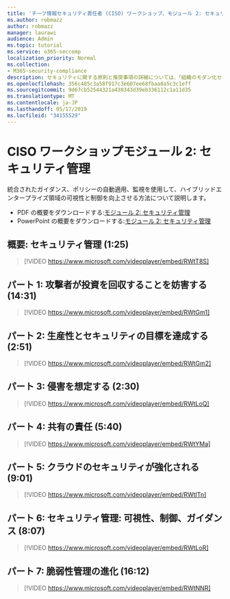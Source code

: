 ```yaml
---
title: 'チーフ情報セキュリティ責任者 (CISO) ワークショップ、モジュール 2: セキュリティ管理'
ms.author: robmazz
author: robmazz
manager: laurawi
audience: Admin
ms.topic: tutorial
ms.service: o365-seccomp
localization_priority: Normal
ms.collection:
- M365-security-compliance
description: セキュリティに関する原則と推奨事項の詳細については、「組織のモダン化セキュリティ」を参照してください。
ms.openlocfilehash: 356c485c3a58f917c3e607ee68fbaa0a5c3c1eff
ms.sourcegitcommit: 9d67cb52544321a430343d39eb336112c1a11d35
ms.translationtype: MT
ms.contentlocale: ja-JP
ms.lasthandoff: 05/17/2019
ms.locfileid: "34155529"
---
```

# <a name="ciso-workshop-module-2-security-management"></a>CISO ワークショップモジュール 2: セキュリティ管理 

統合されたガイダンス、ポリシーの自動適用、監視を使用して、ハイブリッドエンタープライズ領域の可視性と制御を向上させる方法について説明します。

- PDF の概要をダウンロードする:[モジュール 2: セキュリティ管理](media/ciso-workshop-2-security-management.pdf)
- PowerPoint の概要をダウンロードする:[モジュール 2: セキュリティ管理](https://docs.microsoft.com/office365/securitycompliance/media/ciso-workshop-2-security-management.pptx)

## <a name="introduction-security-management-125"></a>概要: セキュリティ管理 (1:25)

> [!VIDEO https://www.microsoft.com/videoplayer/embed/RWtT8S]

## <a name="part-1-disrupting-attacker-return-on-investment-1431"></a>パート 1: 攻撃者が投資を回収することを妨害する (14:31)

> [!VIDEO https://www.microsoft.com/videoplayer/embed/RWtGm1]

## <a name="part-2-meet-productivity-and-security-goals-251"></a>パート 2: 生産性とセキュリティの目標を達成する (2:51)

> [!VIDEO https://www.microsoft.com/videoplayer/embed/RWtGm2]

## <a name="part-3-assume-compromise-230"></a>パート 3: 侵害を想定する (2:30)

> [!VIDEO https://www.microsoft.com/videoplayer/embed/RWtLoQ]

## <a name="part-4-shared-responsibility-540"></a>パート 4: 共有の責任 (5:40)

> [!VIDEO https://www.microsoft.com/videoplayer/embed/RWtYMa]

## <a name="part-5-cloud-is-more-secure-901"></a>パート 5: クラウドのセキュリティが強化される (9:01)

> [!VIDEO https://www.microsoft.com/videoplayer/embed/RWtITn]

## <a name="part-6-security-management-visibility-control-guidance-807"></a>パート 6: セキュリティ管理: 可視性、制御、ガイダンス (8:07)

> [!VIDEO https://www.microsoft.com/videoplayer/embed/RWtLoR]

## <a name="part-7-evolution-of-vulnerability-management-1612"></a>パート 7: 脆弱性管理の進化 (16:12)

> [!VIDEO https://www.microsoft.com/videoplayer/embed/RWtNNR]